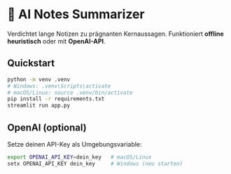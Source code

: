 # 🧠 AI Notes Summarizer

Verdichtet lange Notizen zu prägnanten Kernaussagen. Funktioniert **offline heuristisch** oder mit **OpenAI-API**.

## Quickstart
```bash
python -m venv .venv
# Windows: .venv\Scripts\activate
# macOS/Linux: source .venv/bin/activate
pip install -r requirements.txt
streamlit run app.py
```

## OpenAI (optional)
Setze deinen API-Key als Umgebungsvariable:
```bash
export OPENAI_API_KEY=dein_key   # macOS/Linux
setx OPENAI_API_KEY dein_key     # Windows (neu starten)
```
